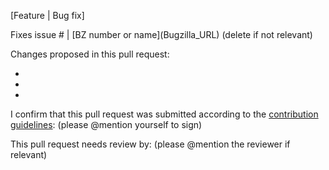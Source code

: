 [Feature | Bug fix]

Fixes issue # | \[BZ number or name](Bugzilla_URL)  (delete if not relevant)

Changes proposed in this pull request:

-

-

-

I confirm that this pull request was submitted according to the [contribution guidelines](https://github.com/oVirt/ovirt-site/blob/main/CONTRIBUTING.md): (please @mention yourself to sign)

This pull request needs review by: (please @mention the reviewer if relevant)
